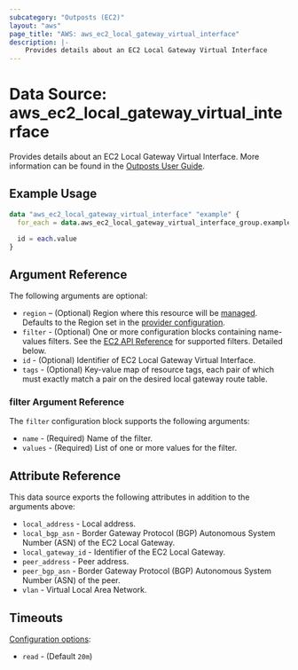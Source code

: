 ```yaml
---
subcategory: "Outposts (EC2)"
layout: "aws"
page_title: "AWS: aws_ec2_local_gateway_virtual_interface"
description: |-
    Provides details about an EC2 Local Gateway Virtual Interface
---
```


# Data Source: aws_ec2_local_gateway_virtual_interface

Provides details about an EC2 Local Gateway Virtual Interface. More information can be found in the [Outposts User Guide](https://docs.aws.amazon.com/outposts/latest/userguide/outposts-networking-components.html#routing).

## Example Usage

```terraform
data "aws_ec2_local_gateway_virtual_interface" "example" {
  for_each = data.aws_ec2_local_gateway_virtual_interface_group.example.local_gateway_virtual_interface_ids

  id = each.value
}
```

## Argument Reference

The following arguments are optional:

* `region` – (Optional) Region where this resource will be [managed](https://docs.aws.amazon.com/general/latest/gr/rande.html#regional-endpoints). Defaults to the Region set in the [provider configuration](https://registry.terraform.io/providers/hashicorp/aws/latest/docs#aws-configuration-reference).
* `filter` - (Optional) One or more configuration blocks containing name-values filters. See the [EC2 API Reference](https://docs.aws.amazon.com/AWSEC2/latest/APIReference/API_DescribeLocalGatewayVirtualInterfaces.html) for supported filters. Detailed below.
* `id` - (Optional) Identifier of EC2 Local Gateway Virtual Interface.
* `tags` - (Optional) Key-value map of resource tags, each pair of which must exactly match a pair on the desired local gateway route table.

### filter Argument Reference

The `filter` configuration block supports the following arguments:

* `name` - (Required) Name of the filter.
* `values` - (Required) List of one or more values for the filter.

## Attribute Reference

This data source exports the following attributes in addition to the arguments above:

* `local_address` - Local address.
* `local_bgp_asn` - Border Gateway Protocol (BGP) Autonomous System Number (ASN) of the EC2 Local Gateway.
* `local_gateway_id` - Identifier of the EC2 Local Gateway.
* `peer_address` - Peer address.
* `peer_bgp_asn` - Border Gateway Protocol (BGP) Autonomous System Number (ASN) of the peer.
* `vlan` - Virtual Local Area Network.

## Timeouts

[Configuration options](https://developer.hashicorp.com/terraform/language/resources/syntax#operation-timeouts):

- `read` - (Default `20m`)
